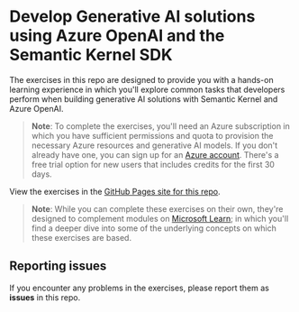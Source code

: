 # Develop Generative AI solutions using Azure OpenAI and the Semantic Kernel SDK

The exercises in this repo are designed to provide you with a hands-on learning experience in which you'll explore common tasks that developers perform when building generative AI solutions with Semantic Kernel and Azure OpenAI.

> **Note**: To complete the exercises, you'll need an Azure subscription in which you have sufficient permissions and quota to provision the necessary Azure resources and generative AI models. If you don't already have one, you can sign up for an [Azure account](https://azure.microsoft.com/free). There's a free trial option for new users that includes credits for the first 30 days.

View the exercises in the [GitHub Pages site for this repo](https://go.microsoft.com/fwlink/?linkid=2318531).

> **Note**: While you can complete these exercises on their own, they're designed to complement modules on [Microsoft Learn](https://learn.microsoft.com/training/paths/develop-ai-agents-azure-open-ai-semantic-kernel-sdk/); in which you'll find a deeper dive into some of the underlying concepts on which these exercises are based.

## Reporting issues

If you encounter any problems in the exercises, please report them as **issues** in this repo.
